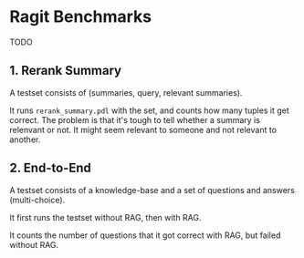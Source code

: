 # Ragit Benchmarks

TODO

## 1. Rerank Summary

A testset consists of (summaries, query, relevant summaries).

It runs `rerank_summary.pdl` with the set, and counts how many tuples it get correct. The problem is that it's tough to tell whether a summary is relenvant or not. It might seem relevant to someone and not relevant to another.

## 2. End-to-End

A testset consists of a knowledge-base and a set of questions and answers (multi-choice).

It first runs the testset without RAG, then with RAG.

It counts the number of questions that it got correct with RAG, but failed without RAG.
